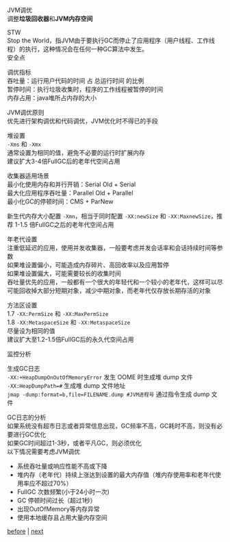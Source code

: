 JVM调优  
调整**垃圾回收器**和**JVM内存空间**  

STW  
Stop the World，指JVM由于要执行GC而停止了应用程序（用户线程、工作线程）的执行，这种情况会在任何一种GC算法中发生。  
安全点  

调优指标  
吞吐量：运行用户代码的时间 占 总运行时间 的比例  
暂停时间：执行垃圾收集时，程序的工作线程被暂停的时间  
内存占用：java堆所占内存的大小  

JVM调优原则  
优先进行架构调优和代码调优，JVM优化时不得已的手段  

堆设置  
`-Xms` 和 `-Xmx`  
通常设置为相同的值，避免不必要的运行时扩展内存  
建议扩大3-4倍FullGC后的老年代空间占用  

收集器适用场景  
最小化使用内存和并行开销：Serial Old + Serial  
最大化应用程序吞吐量：Parallel Old + Parallel  
最小化GC的停顿时间：CMS + ParNew  

新生代内存大小配置 `-Xmn`，相当于同时配置 `-XX:newSize` 和 `-XX:MaxnewSize`，推荐 1-1.5 倍FullGC之后的老年代空间占用  

年老代设置  
注重低延迟的应用，使用并发收集器，一般要考虑并发会话率和会话持续时间等参数  
如果堆设置偏小，可能造成内存碎片、高回收率以及应用暂停  
如果堆设置偏大，可能需要较长的收集时间  
吞吐量优先的应用，一般都有一个很大的年轻代和一个较小的老年代，这样可以尽可能回收掉大部分短期对象，减少中期对象，而老年代仅存放长期存活的对象  

方法区设置  
1.7 `-XX:PermSize` 和 `-XX:MaxPermSize`  
1.8 `-XX:MetaspaceSize` 和 `-XX:MetaspaceSize`  
尽量设为相同的值  
建议扩大至1.2-1.5倍FullGC后的永久代空间占用  

监控分析  

生成GC日志  
`-XX:+HeapDumpOnOutOfMemoryError` 发生 OOME 时生成堆 dump 文件  
`-XX:HeapDumpPath=#` 生成堆 dump 文件地址  
`jmap -dump:format=b,file=FILENAME.dump #JVM进程号` 通过指令生成 dump 文件  

GC日志的分析  
如果系统没有超市日志或者异常信息出现，GC频率不高，GC耗时不高，则没有必要进行GC优化  
如果GC时间超过1-3秒，或者平凡GC，则必须优化  
以下情况需要考虑JVM调优  
- 系统吞吐量或响应性能不高或下降  
- 堆内存（老年代）持续上涨达到设置的最大内存值（堆内存使用率和老年代使用率应不超过70%）  
- FullGC 次数频繁(小于24小时一次)  
- GC 停顿时间过长（超过1秒）  
- 出现OutOfMemory等内存异常  
- 使用本地缓存且占用大量内存空间  

[before](1.md) | [next](3.md)  